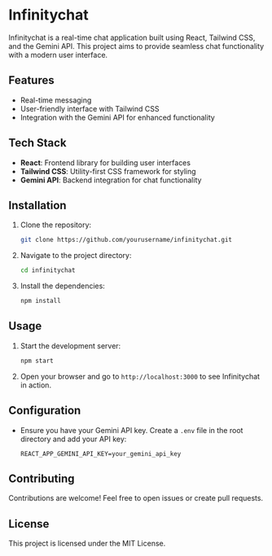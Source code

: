 # Infinitychat

Infinitychat is a real-time chat application built using React, Tailwind CSS, and the Gemini API. This project aims to provide seamless chat functionality with a modern user interface.

## Features

- Real-time messaging
- User-friendly interface with Tailwind CSS
- Integration with the Gemini API for enhanced functionality

## Tech Stack

- **React**: Frontend library for building user interfaces
- **Tailwind CSS**: Utility-first CSS framework for styling
- **Gemini API**: Backend integration for chat functionality

## Installation

1. Clone the repository:
   ```bash
   git clone https://github.com/yourusername/infinitychat.git
   ```
2. Navigate to the project directory:
   ```bash
   cd infinitychat
   ```
3. Install the dependencies:
   ```bash
   npm install
   ```

## Usage

1. Start the development server:
   ```bash
   npm start
   ```
2. Open your browser and go to `http://localhost:3000` to see Infinitychat in action.

## Configuration

- Ensure you have your Gemini API key. Create a `.env` file in the root directory and add your API key:
  ```
  REACT_APP_GEMINI_API_KEY=your_gemini_api_key
  ```

## Contributing

Contributions are welcome! Feel free to open issues or create pull requests.

## License

This project is licensed under the MIT License.
